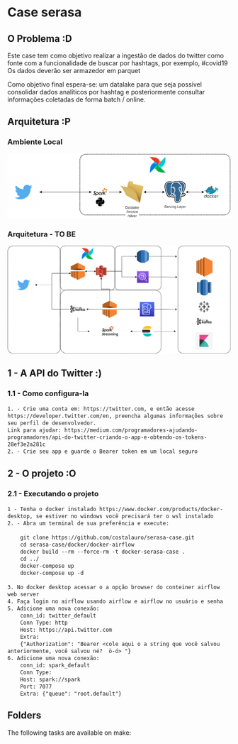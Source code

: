 # Case serasa

## O Problema :D
Este case tem como objetivo realizar a ingestão de dados do twitter como fonte
com a funcionalidade de buscar por hashtags, por exemplo, #covid19
Os dados deverão ser armazedor em parquet

Como objetivo final espera-se: um datalake para que seja possível consolidar dados analíticos por hashtag e posteriormente consultar informações coletadas de forma batch / online.

## Arquitetura :P

### Ambiente Local
![](docs/arquitetura-case-serasa-local.drawio.png)

### Arquitetura - TO BE
![](docs/arquitetura-case-serasa.drawio.png)

## 1 - A API do Twitter :)

### 1.1 - Como configura-la
    1. - Crie uma conta em: https://twitter.com, e então acesse https://developer.twitter.com/en, preencha algumas informações sobre seu perfil de desenvolvedor. 
    Link para ajudar: https://medium.com/programadores-ajudando-programadores/api-do-twitter-criando-o-app-e-obtendo-os-tokens-28ef3e2a281c
    2. - Crie seu app e guarde o Bearer token em um local seguro

## 2 - O projeto :O

### 2.1 - Executando o projeto

    1 - Tenha o docker instalado https://www.docker.com/products/docker-desktop, se estiver no windows você precisará ter o wsl instalado
    2. - Abra um terminal de sua preferência e execute:
        
        git clone https://github.com/costalauro/serasa-case.git
        cd serasa-case/docker/docker-airflow
        docker build --rm --force-rm -t docker-serasa-case .
        cd ../
        docker-compose up
        docker-compose up -d

    3. No docker desktop acessar o a opção browser do conteiner airflow web server
    4. Faça login no airflow usando airflow e airflow no usuário e senha
    5. Adicione uma nova conexão:
        conn_id: twitter_default
        Conn Type: http
        Host: https://api.twitter.com
        Extra: 
        {"Authorization": "Bearer <cole aqui o a string que você salvou anteriormente, você salvou né?  ò-ó> "}
    6. Adicione uma nova conexão:
        conn_id: spark_default
		Conn Type:
        Host: spark://spark
        Port: 7077
		Extra: {"queue": "root.default"}

## Folders

The following tasks are available on make: